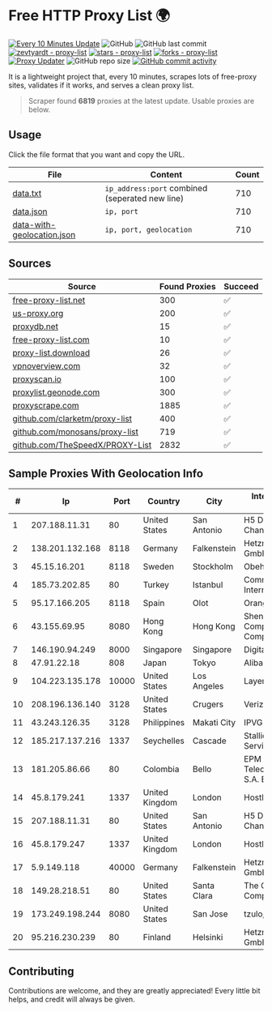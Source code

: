 
# Free HTTP Proxy List 🌍

[![Every 10 Minutes Update](https://github.com/mertguvencli/http-proxy-list/actions/workflows/main.yml/badge.svg?branch=main)](https://github.com/mertguvencli/http-proxy-list/actions/workflows/main.yml)
![GitHub](https://img.shields.io/github/license/mertguvencli/http-proxy-list)
![GitHub last commit](https://img.shields.io/github/last-commit/mertguvencli/http-proxy-list)
[![zevtyardt - proxy-list](https://img.shields.io/static/v1?label=zevtyardt&message=proxy-list&color=blue&logo=github)](https://github.com/zevtyardt/proxy-list "Go to GitHub repo")
[![stars - proxy-list](https://img.shields.io/github/stars/zevtyardt/proxy-list?style=social)](https://github.com/zevtyardt/proxy-list)
[![forks - proxy-list](https://img.shields.io/github/forks/zevtyardt/proxy-list?style=social)](https://github.com/zevtyardt/proxy-list)
[![Proxy Updater](https://github.com/zevtyardt/proxy-list/workflows/Proxy%20Updater/badge.svg)](https://github.com/zevtyardt/proxy-list/actions?query=workflow:"Proxy+Updater")
![GitHub repo size](https://img.shields.io/github/repo-size/zevtyardt/proxy-list)
[![GitHub commit activity](https://img.shields.io/github/commit-activity/m/zevtyardt/proxy-list?logo=commits)](https://github.com/zevtyardt/proxy-list/commits/main)

It is a lightweight project that, every 10 minutes, scrapes lots of free-proxy sites, validates if it works, and serves a clean proxy list.

> Scraper found **6819** proxies at the latest update. Usable proxies are below.

## Usage

Click the file format that you want and copy the URL.

|File|Content|Count|
|----|-------|-----|
|[data.txt](https://raw.githubusercontent.com/mertguvencli/http-proxy-list/main/proxy-list/data.txt)|`ip_address:port` combined (seperated new line)|710|
|[data.json](https://raw.githubusercontent.com/mertguvencli/http-proxy-list/main/proxy-list/data.json)|`ip, port`|710|
|[data-with-geolocation.json](https://raw.githubusercontent.com/mertguvencli/http-proxy-list/main/proxy-list/data-with-geolocation.json)|`ip, port, geolocation`|710|

## Sources

|Source|Found Proxies|Succeed|
|------|-------------|-------|
|[free-proxy-list.net](https://free-proxy-list.net)|300|✅|
|[us-proxy.org](https://www.us-proxy.org)|200|✅|
|[proxydb.net](http://proxydb.net)|15|✅|
|[free-proxy-list.com](https://free-proxy-list.com/?page=&port=&type%5B%5D=http&type%5B%5D=https&up_time=0&search=Search)|10|✅|
|[proxy-list.download](https://www.proxy-list.download/HTTP)|26|✅|
|[vpnoverview.com](https://vpnoverview.com/privacy/anonymous-browsing/free-proxy-servers)|32|✅|
|[proxyscan.io](https://www.proxyscan.io)|100|✅|
|[proxylist.geonode.com](https://proxylist.geonode.com/api/proxy-list?limit=300&page=1&sort_by=lastChecked&sort_type=desc&protocols=http,https)|300|✅|
|[proxyscrape.com](https://api.proxyscrape.com/v2/?request=displayproxies&protocol=http&timeout=10000&country=all&ssl=all&anonymity=all)|1885|✅|
|[github.com/clarketm/proxy-list](https://raw.githubusercontent.com/clarketm/proxy-list/master/proxy-list-raw.txt)|400|✅|
|[github.com/monosans/proxy-list](https://raw.githubusercontent.com/monosans/proxy-list/main/proxies/http.txt)|719|✅|
|[github.com/TheSpeedX/PROXY-List](https://raw.githubusercontent.com/TheSpeedX/PROXY-List/master/http.txt)|2832|✅|


## Sample Proxies With Geolocation Info

|#|Ip|Port|Country|City|Internet Service Provider|
|-|--|----|-------|----|-------------------------|
|1|207.188.11.31|80|United States|San Antonio|H5 Data Centers - Chandler LLC|
|2|138.201.132.168|8118|Germany|Falkenstein|Hetzner Online GmbH|
|3|45.15.16.201|8118|Sweden|Stockholm|Obehosting AB|
|4|185.73.202.85|80|Turkey|Istanbul|Comnet International|
|5|95.17.166.205|8118|Spain|Olot|Orange Spain|
|6|43.155.69.95|8080|Hong Kong|Hong Kong|Shenzhen Tencent Computer Systems Company Limited|
|7|146.190.94.249|8000|Singapore|Singapore|DigitalOcean, LLC|
|8|47.91.22.18|808|Japan|Tokyo|Alibaba.com LLC|
|9|104.223.135.178|10000|United States|Los Angeles|LayerHost|
|10|208.196.136.140|3128|United States|Crugers|Verizon Business|
|11|43.243.126.35|3128|Philippines|Makati City|IPVG|
|12|185.217.137.216|1337|Seychelles|Cascade|Stallion Network Services Limited|
|13|181.205.86.66|80|Colombia|Bello|EPM Telecomunicaciones S.A. E.S.P.|
|14|45.8.179.241|1337|United Kingdom|London|Hostland LLC|
|15|207.188.11.31|80|United States|San Antonio|H5 Data Centers - Chandler LLC|
|16|45.8.179.247|1337|United Kingdom|London|Hostland LLC|
|17|5.9.149.118|40000|Germany|Falkenstein|Hetzner Online GmbH|
|18|149.28.218.51|80|United States|Santa Clara|The Constant Company|
|19|173.249.198.244|8080|United States|San Jose|tzulo, inc.|
|20|95.216.230.239|80|Finland|Helsinki|Hetzner Online GmbH|



## Contributing

Contributions are welcome, and they are greatly appreciated! Every
little bit helps, and credit will always be given.

